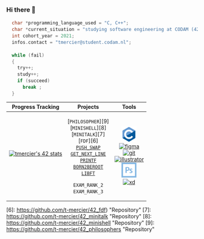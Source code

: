 ### Hi there 👋

```c 
  char *programming_language_used = "C, C++";
  char *current_situation = "studying software engineering at CODAM (42 Amsterdam)";
  int cohort_year = 2021;
  infos.contact = "tmercier@student.codam.nl";

  while (fail)
  {
    try++;
    study++;
    if (succeed)
      break ;
  }
```
| Progress Tracking | Projects | Tools |
| :---------------:|:-------------:|:-------------:|
| [![tmercier's 42 stats](https://badge42.vercel.app/api/v2/clafi69q000590fmnc94ufq04/stats?cursusId=21&coalitionId=59)](https://github.com/JaeSeoKim/badge42) <p>| <p>[``` PHILOSOPHER ```][9]<br>[``` MINISHELL ```][8]<br>[``` MINITALK ```][7]<br>[``` FDF ```][6]<br>[``` PUSH_SWAP ```][5]<br>[``` GET_NEXT_LINE ```][4]<br>[``` PRINTF ```][3]<br>[``` BORN2BEROOT ```][2]<br>[``` LIBFT ```][1]<p>``` EXAM_RANK_2 ```<br>``` EXAM_RANK_3 ```|<p><a href="https://www.cprogramming.com/" target="_blank" rel="noreferrer"> <img src="https://raw.githubusercontent.com/devicons/devicon/master/icons/c/c-original.svg" alt="c" width="40" height="40"/> </a><br><a href="https://www.figma.com/" target="_blank" rel="noreferrer"> <img src="https://www.vectorlogo.zone/logos/figma/figma-icon.svg" alt="figma" width="40" height="40"/> </a><br><a href="https://git-scm.com/" target="_blank" rel="noreferrer"> <img src="https://www.vectorlogo.zone/logos/git-scm/git-scm-icon.svg" alt="git" width="40" height="40"/> </a><br><a href="https://www.adobe.com/in/products/illustrator.html" target="_blank" rel="noreferrer"> <img src="https://www.vectorlogo.zone/logos/adobe_illustrator/adobe_illustrator-icon.svg" alt="illustrator" width="40" height="40"/> </a><br><a href="https://www.photoshop.com/en" target="_blank" rel="noreferrer"> <img src="https://raw.githubusercontent.com/devicons/devicon/master/icons/photoshop/photoshop-line.svg" alt="photoshop" width="40" height="40"/> </a><br><a href="https://www.adobe.com/products/xd.html" target="_blank" rel="noreferrer"> <img src="https://cdn.worldvectorlogo.com/logos/adobe-xd.svg" alt="xd" width="40" height="40"/> </a> 

[1]: https://github.com/t-mercier/42_libs "Repository"
[2]: https://github.com/t-mercier/42_libs "Repository"
[3]: https://github.com/t-mercier/42_libs "Repository"
[4]: https://github.com/t-mercier/42_born2beroot "Repository"
[5]: https://github.com/t-mercier/42_push_swap "Repository"
[6]: https://github.com/t-mercier/42_fdf) "Repository"
[7]: https://github.com/t-mercier/42_minitalk "Repository"
[8]: https://github.com/t-mercier/42_minishell "Repository"
[9]: https://github.com/t-mercier/42_philosophers "Repository"


